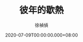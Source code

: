 ---
issue: 385
title: 彼年的歇熱
author: 徐禎偵
date: 2020-07-09T00:00:00.000+08:00
topic: 懷想
difficulty: 2
wikidata: Q131449184
wikidata_link: https://www.wikidata.org/wiki/Q131449184
---